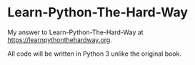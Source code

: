 # Learn-Python-The-Hard-Way

My answer to Learn-Python-The-Hard-Way at https://learnpythonthehardway.org. 

All code will be written in Python 3 unlike the original book.
